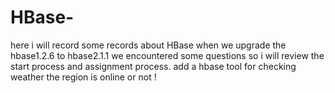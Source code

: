 # HBase-
here i will record some records about HBase
when we upgrade the hbase1.2.6 to hbase2.1.1 we encountered some questions so i will review the start process and assignment process.
 add a hbase  tool for checking weather the region is online or not !

